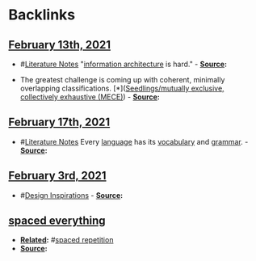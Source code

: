 
# Backlinks
## [February 13th, 2021](<February 13th, 2021.md>)
- #[Literature Notes](<Literature Notes.md>) "[information architecture](<information architecture.md>) is hard."
            - **[Source](<Source.md>):**

- The greatest challenge is coming up with coherent, minimally overlapping classifications. [*]([Seedlings/mutually exclusive, collectively exhaustive (MECE)](<Seedlings/mutually exclusive, collectively exhaustive (MECE).md>))
                - **[Source](<Source.md>):**

## [February 17th, 2021](<February 17th, 2021.md>)
- #[Literature Notes](<Literature Notes.md>) Every [language](<language.md>) has its [vocabulary](<vocabulary.md>) and [grammar](<grammar.md>).
            - **[Source](<Source.md>):**

## [February 3rd, 2021](<February 3rd, 2021.md>)
- #[Design Inspirations](<Design Inspirations.md>)
                    - **[Source](<Source.md>):**

## [spaced everything](<spaced everything.md>)
- **[Related](<Related.md>):** #[spaced repetition](<spaced repetition.md>)
- **[Source](<Source.md>):**

